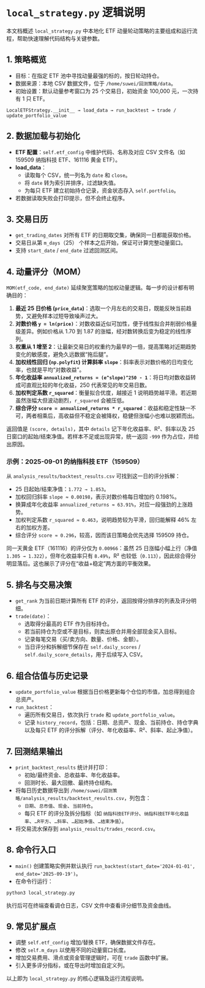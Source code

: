 # `local_strategy.py` 逻辑说明

本文档概述 `local_strategy.py` 中本地化 ETF 动量轮动策略的主要组成和运行流程，帮助快速理解代码结构与关键参数。

## 1. 策略概览

- 目标：在指定 ETF 池中寻找动量最强的标的，按日轮动持仓。
- 数据来源：本地 CSV 数据文件，位于 `/home/suwei/回测策略/data`。
- 初始设置：默认动量参考窗口为 25 个交易日，初始资金 100,000 元，一次持有 1 只 ETF。

```text
LocalETFStrategy.__init__ → load_data → run_backtest → trade / update_portfolio_value
```

## 2. 数据加载与初始化

- **ETF 配置**：`self.etf_config` 中维护代码、名称及对应 CSV 文件名（如 159509 纳指科技 ETF、161116 黄金 ETF）。
- **load_data**：
  - 读取每个 CSV，统一列名为 `date` 和 `close`。
  - 将 `date` 转为索引并排序，过滤缺失值。
  - 为每只 ETF 建立初始持仓记录，资金状态存入 `self.portfolio`。
- 若数据读取失败会打印提示，但不会终止程序。

## 3. 交易日历

- `get_trading_dates` 对所有 ETF 的日期取交集，确保同一日都能获取价格。
- 交易日从第 `m_days`（25） 个样本之后开始，保证可计算完整动量窗口。
- 支持 `start_date` / `end_date` 过滤回测区间。

## 4. 动量评分（MOM）

`MOM(etf_code, end_date)` 延续聚宽策略的加权动量逻辑。每一步的设计都有明确目的：

1. **最近 25 日价格 (`price_data`)**：选取一个月左右的交易日，既能反映当前趋势，又避免样本过短导致噪声过大。
2. **对数价格 `y = ln(price)`**：对数收益近似可加性，便于线性拟合并削弱价格量级差异。例如价格从 1.70 到 1.87 的涨幅，经对数转换后变为稳定的线性序列。
3. **权重从 1 增至 2**：让最新交易日的权重约为最早的一倍，提高策略对近期趋势变化的敏感度，避免久远数据“拖后腿”。
4. **加权线性回归 (`np.polyfit`) 计算斜率 `slope`**：斜率表示对数价格的日均变化率，也就是平均“对数收益”。
5. **年化收益率 `annualized_returns = (e^slope)^250 - 1`**：将日均对数收益转成可直观比较的年化收益，250 代表常见的年交易日数。
6. **加权判定系数 `r_squared`**：衡量拟合优度，越接近 1 说明趋势越平滑。若近期虽然涨幅大但波动剧烈，`r_squared` 会被压低。
7. **综合评分 `score = annualized_returns * r_squared`**：收益和稳定性缺一不可，两者相乘后，高收益但不稳定会被降权，稳健但涨幅小也难以脱颖而出。

返回值是 `(score, details)`，其中 `details` 记下年化收益率、R²、斜率以及 25 日窗口的起始/结束净值。若样本不足或出现异常，统一返回 `-999` 作为占位，并给出原因。

### 示例：2025-09-01 的纳指科技 ETF（159509）

从 `analysis_results/backtest_results.csv` 可找到这一日的评分拆解：

- 25 日起始/结束净值：`1.772 → 1.853`。
- 加权回归斜率 `slope ≈ 0.00198`，表示对数价格每日增加约 0.198%。
- 换算成年化收益率 `annualized_returns ≈ 63.91%`，对应一段强劲的上涨趋势。
- 加权判定系数 `r_squared ≈ 0.463`，说明趋势较为平滑，回归能解释 46% 左右的加权方差。
- 综合评分 `score ≈ 0.296`，较高，因而该日策略会优先选择 159509 持仓。

同一天黄金 ETF（161116）的评分仅为 `0.00966`：虽然 25 日涨幅小幅上行（净值 `1.305 → 1.322`），但年化收益率只有 `8.49%`，R² 也较低（`0.113`），因此综合得分明显落后。这也展示了评分在“收益+稳定”两方面的平衡效果。

## 5. 排名与交易决策

- `get_rank` 为当前日期计算所有 ETF 的评分，返回按得分排序的列表及评分明细。
- `trade(date)`：
  - 选取得分最高的 ETF 作为目标持仓。
  - 若当前持仓为空或不是目标，则卖出原仓并用全部现金买入目标。
  - 记录每笔交易（买/卖方向、数量、价格、金额）。
  - 当日评分和拆解细节保存在 `self.daily_scores` / `self.daily_score_details`，用于后续写入 CSV。

## 6. 组合估值与历史记录

- `update_portfolio_value` 根据当日价格更新每个仓位的市值，加总得到组合总资产。
- `run_backtest`：
  - 遍历所有交易日，依次执行 `trade` 和 `update_portfolio_value`。
  - 记录 `history_record`，包括：日期、总资产、现金、当前持仓、持仓字典以及每只 ETF 的评分拆解（评分、年化收益率、R²、斜率、起止净值）。

## 7. 回测结果输出

- `print_backtest_results` 统计并打印：
  - 初始/最终资金、总收益率、年化收益率。
  - 回测时长、最大回撤、最终持仓结构。
- 将每日历史数据导出到 `/home/suwei/回测策略/analysis_results/backtest_results.csv`，列包含：
  - `日期`、`总市值`、`现金`、`当前持仓`。
  - 每只 ETF 的评分及拆分指标（如 `纳指科技ETF评分`、`纳指科技ETF年化收益率`、`…R平方`、`…斜率`、`…起始净值`、`…结束净值`）。
- 将交易流水保存到 `analysis_results/trades_record.csv`。

## 8. 命令行入口

- `main()` 创建策略实例并默认执行 `run_backtest(start_date='2024-01-01', end_date='2025-09-19')`。
- 在命令行运行：

```bash
python3 local_strategy.py
```

执行后可在终端查看调仓日志，CSV 文件中查看评分细节及资金曲线。

## 9. 常见扩展点

- 调整 `self.etf_config` 增加/替换 ETF，确保数据文件存在。
- 修改 `self.m_days` 以使用不同的动量窗口长度。
- 增加交易费用、滑点或资金管理逻辑时，可在 `trade` 函数中扩展。
- 引入更多评分指标，或在导出时增加自定义列。

以上即为 `local_strategy.py` 的核心逻辑及运行流程说明。
